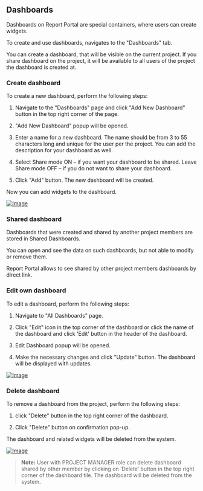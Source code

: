 Dashboards
----------

Dashboards on Report Portal are special containers, where users can create widgets.

To create and use dashboards, navigates to the "Dashboards" tab.

You can create a dashboard, that will be visible on the current project. If you share dashboard on the project, it will be available to all users of the project the dashboard is created at.

### Create dashboard

To create a new dashboard, perform the following steps:

1. Navigate to the "Dashboards" page and click "Add New
    Dashboard" button in the top right corner of the page.

2. "Add New Dashboard" popup will be opened.

3. Enter a name for a new dashboard. The
    name should be from 3 to 55 characters long and unique for the user per the
    project. You can add the description for your dashboard as well.

4. Select Share mode ON – if you want your dashboard to be shared. Leave
    Share mode OFF – if you do not want to share your dashboard.

5. Click "Add" button. The new dashboard will be created.

Now you can add widgets to the dashboard.

[ ![Image](Images/userGuide/dashboards/createDashboard.png) ](https://youtu.be/-3JkuMxiGE4)


### Shared dashboard

Dashboards that were created and shared by another project members are stored in Shared Dashboards.

You can open and see the data on such dashboards, but not able to modify or remove them.

Report Portal allows to see shared by other project members dashboards by direct link.

### Edit own dashboard

To edit a dashboard, perform the following steps: 

1. Navigate to "All Dashboards" page.

2. Click "Edit" icon in the top corner of the dashboard
or 
click the name of the dashboard and click 'Edit' button in the header of the dashboard.

3. Edit Dashboard popup will be opened.

4. Make the necessary changes and click "Update" button. The dashboard will
be displayed with updates.

[ ![Image](Images/userGuide/dashboards/editDashboard.png) ](https://youtu.be/649Zk8awSM0)


### Delete dashboard

To remove a dashboard from the project, perform the following steps: 

1. click "Delete" button in the top right corner of the dashboard.

2. Click "Delete" button on confirmation pop-up.

The dashboard and related widgets will be deleted from the system.

[ ![Image](Images/userGuide/dashboards/deleteDashboard.png) ](https://youtu.be/vvO09XrBFCs)


>**Note:** User with PROJECT MANAGER role can delete dashboard shared by other member by clicking on ‘Delete’ button 
in the top right corner of the dashboard tile. The dashboard will be deleted from the system.